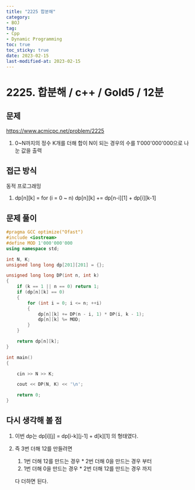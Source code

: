 ```yaml
---
title: "2225 합분해"
category:
- BOJ
tag:
- Cpp
- Dynamic Programming
toc: true
toc_sticky: true
date: 2023-02-15
last-modified-at: 2023-02-15
---
```


# 2225. 합분해 / c++ / Gold5 / 12분

## 문제
https://www.acmicpc.net/problem/2225     
1. 0~N까지의 정수 K개를 더해 합이 N이 되는 경우의 수를 1'000'000'000으로 나눈 값을 출력

## 접근 방식
동적 프로그래밍
1. dp[n][k] = for (i = 0 ~ n) dp[n][k] += dp[n-i][1] + dp[i][k-1]

## 문제 풀이
```c++
#pragma GCC optimize("Ofast")
#include <iostream>
#define MOD 1'000'000'000
using namespace std;

int N, K;
unsigned long long dp[201][201] = {};

unsigned long long DP(int n, int k)
{
    if (k == 1 || n == 0) return 1;
    if (dp[n][k] == 0)
    {
        for (int i = 0; i <= n; ++i)
        {
            dp[n][k] += DP(n - i, 1) * DP(i, k - 1);
            dp[n][k] %= MOD;
        }
    }

    return dp[n][k];
}

int main()
{

    cin >> N >> K;

    cout << DP(N, K) << '\n';

    return 0;
}
```

## 다시 생각해 볼 점
1. 이번 dp는 dp[i][j] = dp[i-k][j-1] + d[k][1] 의 형태였다.
2. 즉 3번 더해 12를 만들려면
    1. 1번 더해 12를 만드는 경우 * 2번 더해 0을 만드는 경우 부터
    2. 1번 더해 0을 만드는 경우 * 2번 더해 12를 만드는 경우 까지
    
    다 더하면 된다.